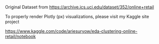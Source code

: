 Original Dataset from https://archive.ics.uci.edu/dataset/352/online+retail

To properly render Plotly (px) visualizations, please visit my Kaggle site project 

https://www.kaggle.com/code/ariesuryow/eda-clustering-online-retail/notebook
